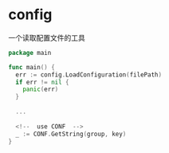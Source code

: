 # config
一个读取配置文件的工具

```go
package main

func main() {
  err := config.LoadConfiguration(filePath)
  if err != nil {
    panic(err)
  }
  
  ...
  
  <!--  use CONF  -->
  _ := CONF.GetString(group, key)
}
```
